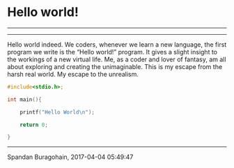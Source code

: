 # Hello world! 

---

---

Hello world indeed. We coders, whenever we learn a new language, the first program we write is the “Hello world!” program. It gives a slight insight to the workings of a new virtual life. Me, as a coder and lover of fantasy, am all about exploring and creating the unimaginable. This is my escape from the harsh real world. My escape to the unrealism.

```c
#include<stdio.h>;

int main(){

    printf("Hello World\n");

    return 0;

}
```

---

Spandan Buragohain,
2017-04-04 05:49:47